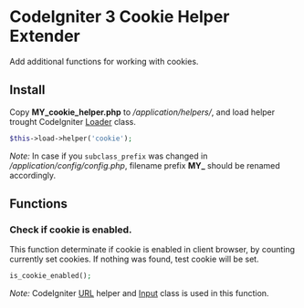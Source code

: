 # CodeIgniter 3 Cookie Helper Extender
Add additional functions for working with cookies.

## Install
Copy **MY_cookie_helper.php** to */application/helpers/*, and load helper trought CodeIgniter [Loader](https://www.codeigniter.com/user_guide/libraries/loader.html) class.
```php
$this->load->helper('cookie');
```
*Note:* In case if you `subclass_prefix` was changed in */application/config/config.php*, filename prefix **MY_** should be renamed accordingly.

## Functions
### Check if cookie is enabled.
This function determinate if cookie is enabled in client browser, by counting currently set cookies.
If nothing was found, test cookie will be set.
```php
is_cookie_enabled();
```

*Note:* CodeIgniter [URL](https://www.codeigniter.com/user_guide/helpers/url_helper.html) helper and [Input](https://www.codeigniter.com/user_guide/libraries/input.html) class is used in this function.
